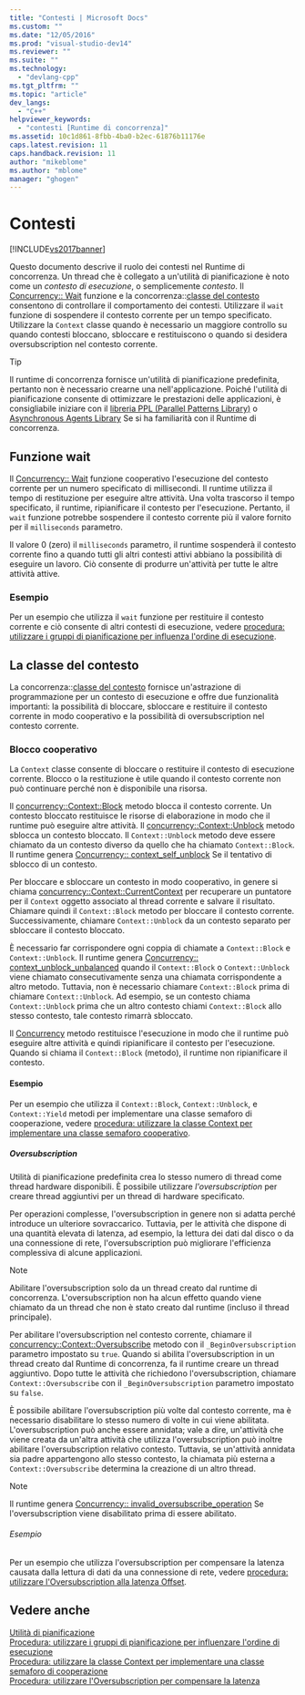 ```yaml
---
title: "Contesti | Microsoft Docs"
ms.custom: ""
ms.date: "12/05/2016"
ms.prod: "visual-studio-dev14"
ms.reviewer: ""
ms.suite: ""
ms.technology: 
  - "devlang-cpp"
ms.tgt_pltfrm: ""
ms.topic: "article"
dev_langs: 
  - "C++"
helpviewer_keywords: 
  - "contesti [Runtime di concorrenza]"
ms.assetid: 10c1d861-8fbb-4ba0-b2ec-61876b11176e
caps.latest.revision: 11
caps.handback.revision: 11
author: "mikeblome"
ms.author: "mblome"
manager: "ghogen"
---
```

# Contesti
[!INCLUDE[vs2017banner](../../assembler/inline/includes/vs2017banner.md)]

Questo documento descrive il ruolo dei contesti nel Runtime di concorrenza. Un thread che è collegato a un'utilità di pianificazione è noto come un *contesto di esecuzione*, o semplicemente *contesto*. Il [Concurrency:: Wait](../Topic/wait%20Function.md) funzione e la concorrenza::[classe del contesto](../../parallel/concrt/reference/context-class.md) consentono di controllare il comportamento dei contesti. Utilizzare il `wait` funzione di sospendere il contesto corrente per un tempo specificato. Utilizzare la `Context` classe quando è necessario un maggiore controllo su quando contesti bloccano, sbloccare e restituiscono o quando si desidera oversubscription nel contesto corrente.  
  
> [!TIP]
>  Il runtime di concorrenza fornisce un'utilità di pianificazione predefinita, pertanto non è necessario crearne una nell'applicazione. Poiché l'utilità di pianificazione consente di ottimizzare le prestazioni delle applicazioni, è consigliabile iniziare con il [libreria PPL (Parallel Patterns Library)](../../parallel/concrt/parallel-patterns-library-ppl.md) o [Asynchronous Agents Library](../../parallel/concrt/asynchronous-agents-library.md) Se si ha familiarità con il Runtime di concorrenza.  
  
## <a name="the-wait-function"></a>Funzione wait  
 Il [Concurrency:: Wait](../Topic/wait%20Function.md) funzione cooperativo l'esecuzione del contesto corrente per un numero specificato di millisecondi. Il runtime utilizza il tempo di restituzione per eseguire altre attività. Una volta trascorso il tempo specificato, il runtime, ripianificare il contesto per l'esecuzione. Pertanto, il `wait` funzione potrebbe sospendere il contesto corrente più il valore fornito per il `milliseconds` parametro.  
  
 Il valore 0 (zero) il `milliseconds` parametro, il runtime sospenderà il contesto corrente fino a quando tutti gli altri contesti attivi abbiano la possibilità di eseguire un lavoro. Ciò consente di produrre un'attività per tutte le altre attività attive.  
  
### <a name="example"></a>Esempio  
 Per un esempio che utilizza il `wait` funzione per restituire il contesto corrente e ciò consente di altri contesti di esecuzione, vedere [procedura: utilizzare i gruppi di pianificazione per influenza l'ordine di esecuzione](../../parallel/concrt/how-to-use-schedule-groups-to-influence-order-of-execution.md).  
  
## <a name="the-context-class"></a>La classe del contesto  
 La concorrenza::[classe del contesto](../../parallel/concrt/reference/context-class.md) fornisce un'astrazione di programmazione per un contesto di esecuzione e offre due funzionalità importanti: la possibilità di bloccare, sbloccare e restituire il contesto corrente in modo cooperativo e la possibilità di oversubscription nel contesto corrente.  
  
### <a name="cooperative-blocking"></a>Blocco cooperativo  
 La `Context` classe consente di bloccare o restituire il contesto di esecuzione corrente. Blocco o la restituzione è utile quando il contesto corrente non può continuare perché non è disponibile una risorsa.  
  
 Il [concurrency::Context::Block](../Topic/Context::Block%20Method.md) metodo blocca il contesto corrente. Un contesto bloccato restituisce le risorse di elaborazione in modo che il runtime può eseguire altre attività. Il [concurrency::Context::Unblock](../Topic/Context::Unblock%20Method.md) metodo sblocca un contesto bloccato. Il `Context::Unblock` metodo deve essere chiamato da un contesto diverso da quello che ha chiamato `Context::Block`. Il runtime genera [Concurrency:: context_self_unblock](../../parallel/concrt/reference/context-self-unblock-class.md) Se il tentativo di sblocco di un contesto.  
  
 Per bloccare e sbloccare un contesto in modo cooperativo, in genere si chiama [concurrency::Context::CurrentContext](../Topic/Context::CurrentContext%20Method.md) per recuperare un puntatore per il `Context` oggetto associato al thread corrente e salvare il risultato. Chiamare quindi il `Context::Block` metodo per bloccare il contesto corrente. Successivamente, chiamare `Context::Unblock` da un contesto separato per sbloccare il contesto bloccato.  
  
 È necessario far corrispondere ogni coppia di chiamate a `Context::Block` e `Context::Unblock`. Il runtime genera [Concurrency:: context_unblock_unbalanced](../../parallel/concrt/reference/context-unblock-unbalanced-class.md) quando il `Context::Block` o `Context::Unblock` viene chiamato consecutivamente senza una chiamata corrispondente a altro metodo. Tuttavia, non è necessario chiamare `Context::Block` prima di chiamare `Context::Unblock`. Ad esempio, se un contesto chiama `Context::Unblock` prima che un altro contesto chiami `Context::Block` allo stesso contesto, tale contesto rimarrà sbloccato.  
  
 Il [Concurrency](../Topic/Context::Yield%20Method.md) metodo restituisce l'esecuzione in modo che il runtime può eseguire altre attività e quindi ripianificare il contesto per l'esecuzione. Quando si chiama il `Context::Block` (metodo), il runtime non ripianificare il contesto.  
  
#### <a name="example"></a>Esempio  
 Per un esempio che utilizza il `Context::Block`, `Context::Unblock`, e `Context::Yield` metodi per implementare una classe semaforo di cooperazione, vedere [procedura: utilizzare la classe Context per implementare una classe semaforo cooperativo](../../parallel/concrt/how-to-use-the-context-class-to-implement-a-cooperative-semaphore.md).  
  
##### <a name="oversubscription"></a>Oversubscription  
 Utilità di pianificazione predefinita crea lo stesso numero di thread come thread hardware disponibili. È possibile utilizzare *l'oversubscription* per creare thread aggiuntivi per un thread di hardware specificato.  
  
 Per operazioni complesse, l'oversubscription in genere non si adatta perché introduce un ulteriore sovraccarico. Tuttavia, per le attività che dispone di una quantità elevata di latenza, ad esempio, la lettura dei dati dal disco o da una connessione di rete, l'oversubscription può migliorare l'efficienza complessiva di alcune applicazioni.  
  
> [!NOTE]
>  Abilitare l'oversubscription solo da un thread creato dal runtime di concorrenza. L'oversubscription non ha alcun effetto quando viene chiamato da un thread che non è stato creato dal runtime (incluso il thread principale).  
  
 Per abilitare l'oversubscription nel contesto corrente, chiamare il [concurrency::Context::Oversubscribe](../Topic/Context::Oversubscribe%20Method.md) metodo con il `_BeginOversubscription` parametro impostato su `true`. Quando si abilita l'oversubscription in un thread creato dal Runtime di concorrenza, fa il runtime creare un thread aggiuntivo. Dopo tutte le attività che richiedono l'oversubscription, chiamare `Context::Oversubscribe` con il `_BeginOversubscription` parametro impostato su `false`.  
  
 È possibile abilitare l'oversubscription più volte dal contesto corrente, ma è necessario disabilitare lo stesso numero di volte in cui viene abilitata. L'oversubscription può anche essere annidata; vale a dire, un'attività che viene creata da un'altra attività che utilizza l'oversubscription può inoltre abilitare l'oversubscription relativo contesto. Tuttavia, se un'attività annidata sia padre appartengono allo stesso contesto, la chiamata più esterna a `Context::Oversubscribe` determina la creazione di un altro thread.  
  
> [!NOTE]
>  Il runtime genera [Concurrency:: invalid_oversubscribe_operation](../../parallel/concrt/reference/invalid-oversubscribe-operation-class.md) Se l'oversubscription viene disabilitato prima di essere abilitato.  
  
###### <a name="example"></a>Esempio  
 Per un esempio che utilizza l'oversubscription per compensare la latenza causata dalla lettura di dati da una connessione di rete, vedere [procedura: utilizzare l'Oversubscription alla latenza Offset](../../parallel/concrt/how-to-use-oversubscription-to-offset-latency.md).  
  
## <a name="see-also"></a>Vedere anche  
 [Utilità di pianificazione](../../parallel/concrt/task-scheduler-concurrency-runtime.md)   
 [Procedura: utilizzare i gruppi di pianificazione per influenzare l'ordine di esecuzione](../../parallel/concrt/how-to-use-schedule-groups-to-influence-order-of-execution.md)   
 [Procedura: utilizzare la classe Context per implementare una classe semaforo di cooperazione](../../parallel/concrt/how-to-use-the-context-class-to-implement-a-cooperative-semaphore.md)   
 [Procedura: utilizzare l'Oversubscription per compensare la latenza](../../parallel/concrt/how-to-use-oversubscription-to-offset-latency.md)


